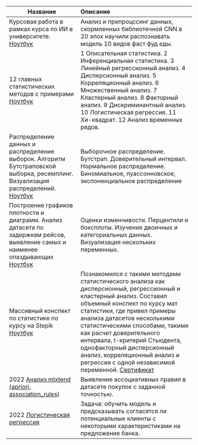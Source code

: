 | **Название** | **Описание** |
| -------------------- | :--------------------- |
|Курсовая работа в рамках курса по ИИ в университете. [Ноутбук](https://github.com/INLAE/mat_stat/blob/master/CNN_Ivanushkin.ipynb)|Анализ и препроцссинг данных, скормленных библиотечной CNN в 20 эпох научили распознавать модель 10 видов фаст фуд еды.|
| 12 главных статистических методов с примерами [Ноутбук](https://github.com/INLAE/mat_stat/blob/main/12%20apostles%20of%20statistics..ipynb)|1 Описательная статистика. 2 Инференциальная статистика. 3 Линейный регрессионный анализ. 4 Дисперсионный анализ. 5 Корреляционный анализ. 6 Множественный анализ. 7 Кластерный анализ. 8 Факторный анализ. 9 Дискриминантный анализ. 10 Логистическая регрессия. 11 Хи-квадрат. 12 Анализ временных рядов. |
| Распределение данных и распределение выборок. Алгоритм Бутстраповской выборка, ресемплинг. Визуализация распределений. [Ноутбук](https://github.com/INLAE/mat_stat/blob/main/2_Data_and_sampling_distributions_PracStat4Ds.ipynb)|Выборочное распределение. Бутстрап. Доверительный интервал. Нормальное распределение. Биномиальное, пуассонновское, экспоненциальное распределение|
| Построение графиков плотности и диаграмм. Анализ датасета по задержкам рейсов, выявление самых и наименее опаздывающих [Ноутбук](https://github.com/INLAE/mat_stat/blob/main/1_Data_Research_PracStat4Ds.ipynb)|Оценки изменчивости. Перцентили и боксплоты. Изучение двоичных и категориальных данных. Визуализация нескольких переменных. |
| Массивный конспект по статистике по курсу на Stepik [Ноутбук](https://github.com/INLAE/mat_stat/blob/main/Statistic%20Notes.ipynb)| Познакомился с такими методами статистического анализа как дисперсионный, регрессионный и кластерный анализ. Составил объемный конспект по курсу мат статистики, где привел примеры анализа датасетов несколькими статистическими способами, такими как расчет доверительного интервала,  t-критерий Стьюдента, однофакторный дисперсионный анализ, корреляционный анализ и регрессия с одной независимой переменной. [Сертификат](https://github.com/INLAE/wastepaper/blob/main/stepik-certificate-76-2b1c410.pdf)
| 2022 [Анализ mlxtend (apriori, association_rules)](https://github.com/INLAE/cross_sales_analysis/tree/main)|Выявление ассоциативных правил в датасете покупок с заданной точностью.|
| 2022 [Логистическая регрессия](https://github.com/Asterlok/special_algorithms/blob/main/Logic_regression.ipynb)|Задача: обучить модель и предсказывать согласятся ли потенциальные клиенты с некоторыми характеристиками на предложение банка.|[Ноутбук](https://github.com/Asterlok/special_algorithms/blob/main/Logic_regression.ipynb)

